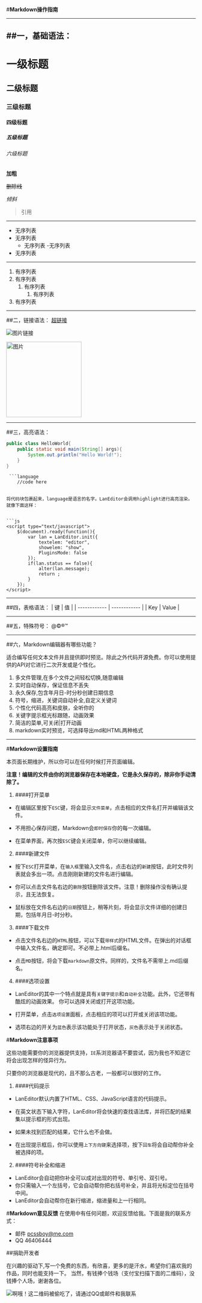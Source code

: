 #**Markdown操作指南**

------------
##一，基础语法：
------------

# 一级标题

## 二级标题

### 三级标题

#### 四级标题

##### 五级标题

###### 六级标题

**加粗**

~~删除线~~

*倾斜*
> 引用

------------

- 无序列表
- 无序列表
	- 无序列表
		-无序列表
- 无序列表

------------

1. 有序列表
2. 有序列表
	1. 有序列表
		1. 有序列表
3. 有序列表

------------
##二，链接语法：
[超链接](https://github.com/pcssboy/markdown/)

![图片链接]([https://github.com/pcssboy/Markdown/blob/main/logo.png](https://github.com/pcssboy/HG/blob/main/favicon-64x64.png))

~~<img src="https://github.com/pcssboy/Markdown/blob/main/logo.png" alt="图片" width="200px" height="200px">~~

------------
##三，高亮语法：
    <?php
    echo "Hello,World!";
    ?>


```java
public class HelloWorld{
	public static void main(String[] args){
		System.out.println("Hello World!");
	}
}
```

```text
 ```language
    //code here
 ```
```

将代码块包裹起来，language是语言的名字。LanEditor会调用highlight进行高亮渲染。就像下面这样：


```js
<script type="text/javascript">
    $(document).ready(function(){
        var lan = LanEditor.init({
            textelem: "editor",
            showelem: "show",
            PluginsMode: false
        });
        if(lan.status == false){
            alter(lan.message);
            return ;
        }
    });
</script>
```

------------

##四，表格语法：
| 键  |  值  |
| ------------ | ------------ |
|  Key |  Value |

------------

##五，特殊符号：
&#64;&copy;&reg;&trade;

------------
##六，Markdown编辑器有哪些功能？

适合编写任何文本文件并且提供即时预览。除此之外代码开源免费。你可以使用提供的API对它进行二次开发或是个性化。
1. 多文件管理,在多个文件之间轻松切换,随意编辑
2. 实时自动保存，保证信息不丢失
3. 永久保存,包含年月日-时分秒创建日期信息
4. 符号，缩进，关键词自动补全,自定义关键词
5. 个性化代码高亮和皮肤，全听你的
6. 关键字提示框光标跟随，动画效果
7. 简洁的菜单,可关闭|打开动画
8. markdown实时预览，可选择导出md和HTML两种格式

------

#**Markdown设置指南**

本页面长期维护，所以你可以在任何时候打开页面编辑。

**注意！编辑的文件由你的浏览器保存在本地硬盘，它是永久保存的，除非你手动清除了。**

1. ####打开菜单

 * 在编辑区里按下```ESC```键，将会显示```文件菜单```，点击相应的文件名打开并编辑该文件。

 * 不用担心保存问题，Markdown会```即时保存```你的每一次编辑。
 
 * 在菜单界面，再次按```ESC```键会关闭菜单，你可以继续编辑。

2. ####新建文件

 * 按下```ESC```打开菜单，在```输入框```里输入文件名，点击右边的```新建```按钮，此时文件列表就会多出一项。点击刚刚新建的文件名进行编辑。
 
 * 你可以点击文件名右边的```删除```按钮删除该文件。注意！删除操作没有确认提示，且无法恢复。
 
 * 鼠标放在文件名右边的```日期```按钮上，稍等片刻，将会显示文件详细的创建日期，包括年月日-时分秒。

3. ####下载文件

 * 点击文件名右边的```HTML```按钮，可以下载```带样式```的HTML文件。在弹出的对话框中输入文件名，确定即可。不必带上.html后缀名。
 
 * 点击```MD```按钮，将会下载```markdown```原文件。同样的，文件名不需带上.md后缀名。

4. ####选项设置

 * LanEditor的其中一个特点就是具有```关键字提示```和```自动补全```功能。此外，它还带有酷炫的动画效果。
 你可以选择关闭或打开这项功能。
 
 * 打开菜单，点击```选项设置```面板，点击相应的项可以打开或关闭该项功能。
 
 * 选项右边的开关为```蓝色```表示该功能处于打开状态，```灰色```表示处于关闭状态。

#**Markdown注意事项**

这些功能需要你的浏览器提供支持，```IE```系浏览器请不要尝试，因为我也不知道它将会出现怎样的怪异行为。

只要你的浏览器是现代的，且不那么古老，一般都可以很好的工作。

1. ####代码提示

 * LanEditor默认内置了HTML、CSS、JavaScript语言的代码提示。
 
 * 在英文状态下输入字符，LanEditor将会快速的查找语法库，并将匹配的结果集以提示框的形式出现。
 
 * 如果未找到匹配的结果，它什么也不会做。
 
 * 在出现提示框后，你可以使用```上下方向键```来选择项，按下```回车```将会自动帮你补全被选择的项。

2. ####符号补全和缩进

 * LanEditor会自动把你补全可以成对出现的符号、单引号、双引号。
 * 你只需输入一个左括号，它会自动帮你把右括号补全，并且将光标定位在括号中间。
 * LanEditor会自动帮你在新行缩进，缩进量和上一行相同。
 



#**Markdown意见反馈**
在使用中有任何问题，欢迎反馈给我。下面是我的联系方式：

* 邮件 [pcssboy@me.com](mailto:pcssboy@me.com)
* QQ 46406444



##捐助开发者

在兴趣的驱动下,写一个免费的东西，有欣喜，更多的是汗水，希望你们喜欢我的作品，同时也能支持一下。 当然，有钱捧个钱场（支付宝扫描下面的二维码），没钱捧个人场，谢谢各位。

![啊哦！这二维码被偷吃了，请通过QQ或邮件和我联系](https://github.com/pcssboy/Markdown/blob/main/logo.png)
		
